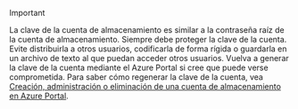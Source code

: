 > [!IMPORTANT]
> La clave de la cuenta de almacenamiento es similar a la contraseña raíz de la cuenta de almacenamiento. Siempre debe proteger la clave de la cuenta. Evite distribuirla a otros usuarios, codificarla de forma rígida o guardarla en un archivo de texto al que puedan acceder otros usuarios. Vuelva a generar la clave de la cuenta mediante el Azure Portal si cree que puede verse comprometida. Para saber cómo regenerar la clave de la cuenta, vea [Creación, administración o eliminación de una cuenta de almacenamiento en Azure Portal](../articles/storage/storage-create-storage-account.md#manage-your-storage-account).
> 
> 
